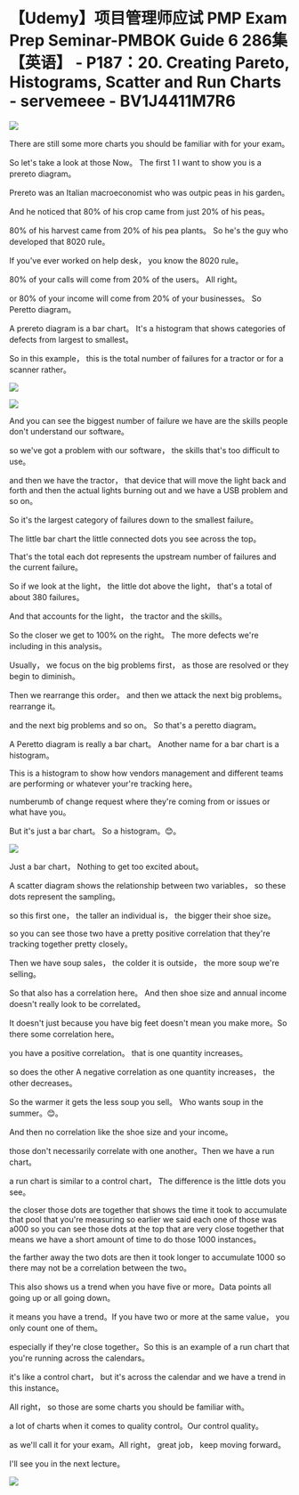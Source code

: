 # 【Udemy】项目管理师应试 PMP Exam Prep Seminar-PMBOK Guide 6  286集【英语】 - P187：20. Creating Pareto, Histograms, Scatter and Run Charts - servemeee - BV1J4411M7R6

![](img/a863acb7278dd22e1056e31a15463ec7_0.png)

There are still some more charts you should be familiar with for your exam。

 So let's take a look at those Now。 The first 1 I want to show you is a prereto diagram。

 Prereto was an Italian macroeconomist who was outpic peas in his garden。

 And he noticed that 80% of his crop came from just 20% of his peas。

80% of his harvest came from 20% of his pea plants。 So he's the guy who developed that 8020 rule。

 If you've ever worked on help desk， you know the 8020 rule。

80% of your calls will come from 20% of the users。 All right。

 or 80% of your income will come from 20% of your businesses。 So Peretto diagram。

 A prereto diagram is a bar chart。 It's a histogram that shows categories of defects from largest to smallest。

 So in this example， this is the total number of failures for a tractor or for a scanner rather。



![](img/a863acb7278dd22e1056e31a15463ec7_2.png)

![](img/a863acb7278dd22e1056e31a15463ec7_3.png)

And you can see the biggest number of failure we have are the skills people don't understand our software。

 so we've got a problem with our software， the skills that's too difficult to use。

 and then we have the tractor， that device that will move the light back and forth and then the actual lights burning out and we have a USB problem and so on。

 So it's the largest category of failures down to the smallest failure。

The little bar chart the little connected dots you see across the top。

That's the total each dot represents the upstream number of failures and the current failure。

So if we look at the light， the little dot above the light， that's a total of about 380 failures。

 And that accounts for the light， the tractor and the skills。

 So the closer we get to 100% on the right。 The more defects we're including in this analysis。

 Usually， we focus on the big problems first， as those are resolved or they begin to diminish。

 Then we rearrange this order。 and then we attack the next big problems。 rearrange it。

 and the next big problems and so on。 So that's a peretto diagram。

 A Peretto diagram is really a bar chart。 Another name for a bar chart is a histogram。

 This is a histogram to show how vendors management and different teams are performing or whatever your're tracking here。

 numberumb of change request where they're coming from or issues or what have you。

 But it's just a bar chart。 So a histogram。😊。

![](img/a863acb7278dd22e1056e31a15463ec7_5.png)

Just a bar chart， Nothing to get too excited about。

A scatter diagram shows the relationship between two variables， so these dots represent the sampling。

 so this first one， the taller an individual is， the bigger their shoe size。

 so you can see those two have a pretty positive correlation that they're tracking together pretty closely。

Then we have soup sales， the colder it is outside， the more soup we're selling。

 So that also has a correlation here。 And then shoe size and annual income doesn't really look to be correlated。

 It doesn't just because you have big feet doesn't mean you make more。So there some correlation here。

 you have a positive correlation。 that is one quantity increases。

 so does the other A negative correlation as one quantity increases， the other decreases。

 So the warmer it gets the less soup you sell。 Who wants soup in the summer。😊。

And then no correlation like the shoe size and your income。

 those don't necessarily correlate with one another。Then we have a run chart。

 a run chart is similar to a control chart， The difference is the little dots you see。

 the closer those dots are together that shows the time it took to accumulate that pool that you're measuring so earlier we said each one of those was a000 so you can see those dots at the top that are very close together that means we have a short amount of time to do those 1000 instances。

 the farther away the two dots are then it took longer to accumulate 1000 so there may not be a correlation between the two。

This also shows us a trend when you have five or more。Data points all going up or all going down。

 it means you have a trend。If you have two or more at the same value， you only count one of them。

 especially if they're close together。So this is an example of a run chart that you're running across the calendars。

 it's like a control chart， but it's across the calendar and we have a trend in this instance。

All right， so those are some charts you should be familiar with。

 a lot of charts when it comes to quality control。Our control quality。

 as we'll call it for your exam。All right， great job， keep moving forward。

 I'll see you in the next lecture。

![](img/a863acb7278dd22e1056e31a15463ec7_7.png)